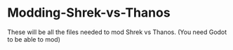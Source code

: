 # Modding-Shrek-vs-Thanos
These will be all the files needed to mod Shrek vs Thanos. (You need Godot to be able to mod)
